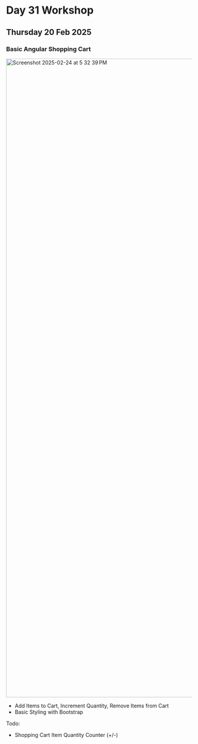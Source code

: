 # Day 31 Workshop 
## Thursday 20 Feb 2025 
### Basic Angular Shopping Cart 


<img width="1728" alt="Screenshot 2025-02-24 at 5 32 39 PM" src="https://github.com/user-attachments/assets/8eabd1e7-e852-4133-8772-c32537008344" />


- Add Items to Cart, Increment Quantity, Remove Items from Cart
- Basic Styling with Bootstrap 


Todo: 
- Shopping Cart Item Quantity Counter (+/-)
